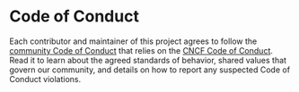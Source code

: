 # Code of Conduct

Each contributor and maintainer of this project agrees to follow the [community Code of Conduct](https://github.com/nimakam/universal-identity-site/blob/master/CODE-OF-CONDUCT.md) that relies on the [CNCF Code of Conduct](https://github.com/cncf/foundation/blob/master/code-of-conduct.md). Read it to learn about the agreed standards of behavior, shared values that govern our community, and details on how to report any suspected Code of Conduct violations.